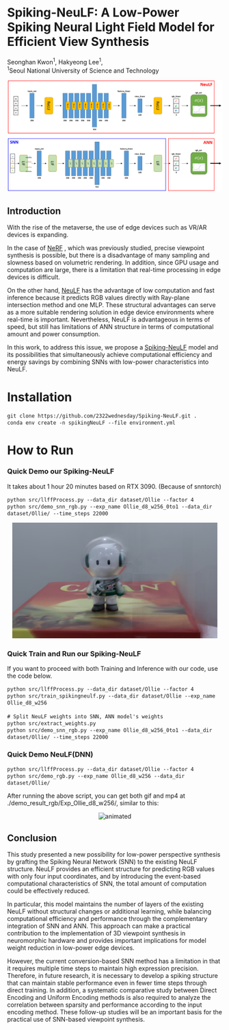 # Spiking-NeuLF: A Low-Power Spiking Neural Light Field Model for Efficient View Synthesis
Seonghan Kwon<sup>1</sup>, Hakyeong Lee<sup>1</sup>,   
<sup>1</sup>Seoul National University of Science and Technology

<p align="center">
  <img src='img/Spiking-NeuLF.png' width="750"/>
</p>

## Introduction
With the rise of the metaverse, the use of edge devices such as VR/AR devices is expanding. 

In the case of [NeRF](https://arxiv.org/pdf/2003.08934) , which was previously studied, precise viewpoint synthesis is possible, but there is a disadvantage of many sampling and slowness based on volumetric rendering. In addition, since GPU usage and computation are large, there is a limitation that real-time processing in edge devices is difficult. 

On the other hand, [NeuLF](https://arxiv.org/pdf/2105.07112) has the advantage of low computation and fast inference because it predicts RGB values directly with Ray-plane intersection method and one MLP. These structural advantages can serve as a more suitable rendering solution in edge device environments where real-time is important. Nevertheless, NeuLF is advantageous in terms of speed, but still has limitations of ANN structure in terms of computational amount and power consumption. 

In this work, to address this issue, we propose a [Spiking-NeuLF](https://github.com/2322wednesday/Spiking-NeuLF) model and its possibilities that simultaneously achieve computational efficiency and energy savings by combining SNNs with low-power characteristics into NeuLF.

# Installation
```
git clone https://github.com/2322wednesday/Spiking-NeuLF.git .
conda env create -n spikingNeuLF --file environment.yml
```

# How to Run
### Quick Demo our Spiking-NeuLF
It takes about 1 hour 20 minutes based on RTX 3090. (Because of snntorch)
```
python src/llffProcess.py --data_dir dataset/Ollie --factor 4
python src/demo_snn_rgb.py --exp_name Ollie_d8_w256_0to1 --data_dir dataset/Ollie/ --time_steps 22000
```
<p align="center">
  <img src="./img/Spiking-NeuLF_results_img.png" alt="animated" width="480" height="270"/>
</p>



### Quick Train and Run our Spiking-NeuLF
If you want to proceed with both Training and Inference with our code, use the code below.
```
python src/llffProcess.py --data_dir dataset/Ollie --factor 4
python src/train_spikingneulf.py --data_dir dataset/Ollie --exp_name Ollie_d8_w256

# Split NeuLF weights into SNN, ANN model's weights
python src/extract_weights.py 
python src/demo_snn_rgb.py --exp_name Ollie_d8_w256_0to1 --data_dir dataset/Ollie/ --time_steps 22000
```

### Quick Demo NeuLF(DNN)
```
python src/llffProcess.py --data_dir dataset/Ollie --factor 4
python src/demo_rgb.py --exp_name Ollie_d8_w256 --data_dir dataset/Ollie/
```
After running the above script, you can get both gif and mp4 at ./demo_result_rgb/Exp_Ollie_d8_w256/, similar to this:
<p align="center">
  <img src="./img/Ollie.gif" alt="animated" width="480" height="270"/>
</p>

## Conclusion
This study presented a new possibility for low-power perspective synthesis by grafting the Spiking Neural Network (SNN) to the existing NeuLF structure. NeuLF provides an efficient structure for predicting RGB values with only four input coordinates, and by introducing the event-based computational characteristics of SNN, the total amount of computation could be effectively reduced.

In particular, this model maintains the number of layers of the existing NeuLF without structural changes or additional learning, while balancing computational efficiency and performance through the complementary integration of SNN and ANN. This approach can make a practical contribution to the implementation of 3D viewpoint synthesis in neuromorphic hardware and provides important implications for model weight reduction in low-power edge devices.

However, the current conversion-based SNN method has a limitation in that it requires multiple time steps to maintain high expression precision. Therefore, in future research, it is necessary to develop a spiking structure that can maintain stable performance even in fewer time steps through direct training. In addition, a systematic comparative study between Direct Encoding and Uniform Encoding methods is also required to analyze the correlation between sparsity and performance according to the input encoding method. These follow-up studies will be an important basis for the practical use of SNN-based viewpoint synthesis.